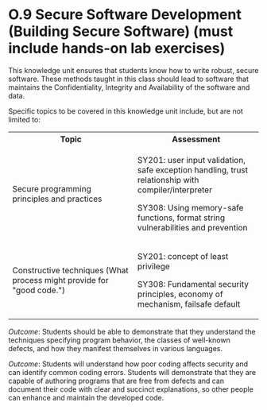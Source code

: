 # O.9 Secure Software Development (Building Secure Software) (must include hands-on lab exercises)

This knowledge unit ensures that students know how to write robust,
secure software. These methods taught in this class should lead to
software that maintains the Confidentiality, Integrity and Availability
of the software and data.

Specific topics to be covered in this knowledge unit include, but are
not limited to:

<table>
	<tbody>
		<tr>
			<th>Topic</th>
			<th>Assessment</th>
		</tr>
		<tr>
			<td width="50%">Secure programming principles and practices</td>
			<td width="50%"><p>SY201: user input validation, safe exception handling, trust relationship with compiler/interpreter<p>SY308: Using memory-safe functions, format string vulnerabilities and prevention</td>
		</tr>
		<tr>
			<td width="50%">Constructive techniques (What process might provide for "good code.")</td>
			<td width="50%"><p>SY201: concept of least privilege<p>SY308: Fundamental security principles, economy of mechanism, failsafe default</td>
		</tr>
	</tbody>
</table>

*Outcome*: Students should be able to demonstrate that they understand
the techniques specifying program behavior, the classes of well-known
defects, and how they manifest themselves in various languages.

*Outcome*: Students will understand how poor coding affects security and
can identify common coding errors. Students will demonstrate that they
are capable of authoring programs that are free from defects and can
document their code with clear and succinct explanations, so other
people can enhance and maintain the developed code.
